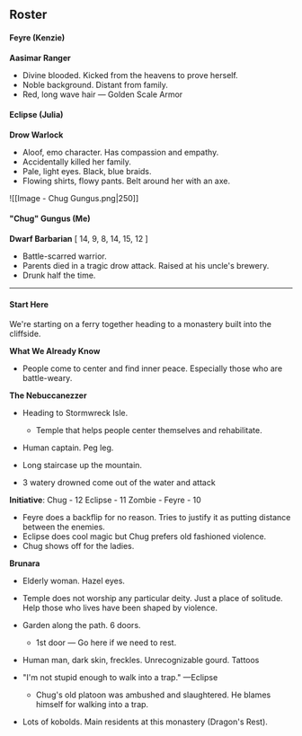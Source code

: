 ## Roster
#### Feyre (Kenzie)
**Aasimar Ranger**
- Divine blooded. Kicked from the heavens to prove herself.
- Noble background. Distant from family.
- Red, long wave hair — Golden Scale Armor
#### Eclipse (Julia)
**Drow Warlock**
- Aloof, emo character. Has compassion and empathy.
- Accidentally killed her family.
- Pale, light eyes. Black, blue braids.
- Flowing shirts, flowy pants. Belt around her with an axe.


![[Image - Chug Gungus.png|250]]
#### "Chug" Gungus (Me)
**Dwarf Barbarian**
[ 14, 9, 8, 14, 15, 12 ]
- Battle-scarred warrior.
- Parents died in a tragic drow attack. Raised at his uncle's brewery.
- Drunk half the time.

***
#### Start Here
We're starting on a ferry together heading to a monastery built into the cliffside.

**What We Already Know**
- People come to center and find inner peace. Especially those who are battle-weary.

**The Nebuccanezzer**
- Heading to Stormwreck Isle.
	- Temple that helps people center themselves and rehabilitate.

- Human captain. Peg leg.
- Long staircase up the mountain.
- 3 watery drowned come out of the water and attack

**Initiative**:
Chug - 12
Eclipse - 11
Zombie - 
Feyre - 10

- Feyre does a backflip for no reason. Tries to justify it as putting distance between the enemies.
- Eclipse does cool magic but Chug prefers old fashioned violence.
- Chug shows off for the ladies.

**Brunara**
- Elderly woman. Hazel eyes.
- Temple does not worship any particular deity. Just a place of solitude. Help those who lives have been shaped by violence.

- Garden along the path. 6 doors. 
	- 1st door — Go here if we need to rest.

- Human man, dark skin, freckles. Unrecognizable gourd. Tattoos
- "I'm not stupid enough to walk into a trap." —Eclipse
	- Chug's old platoon was ambushed and slaughtered. He blames himself for walking into a trap.

- Lots of kobolds. Main residents at this monastery (Dragon's Rest).